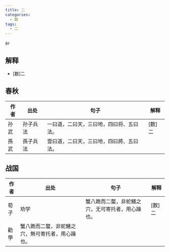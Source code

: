 ```yaml
---
title: 二
categories:
  - 数
tags:
  - 二
---
```

èr
<!-- more -->

## 解释
* [数]二

## 春秋
作者|出处|句子|解释
---|---|---|---
孙武|孙子兵法|一曰道，二曰天，三曰地，四曰将、五曰法。|[数]二
孫武|孫子兵法|壹曰道，二曰天，三曰地，四曰將、五曰法。


## 战国
作者|出处|句子|解释
---|---|---|---
荀子|劝学|蟹八跪而二螯，非蛇鳝之穴，无可寄托者，用心躁也。|[数]二
 |勸學|蟹八跪而二螯，非蛇鱔之穴，無可寄托者，用心躁也。|
